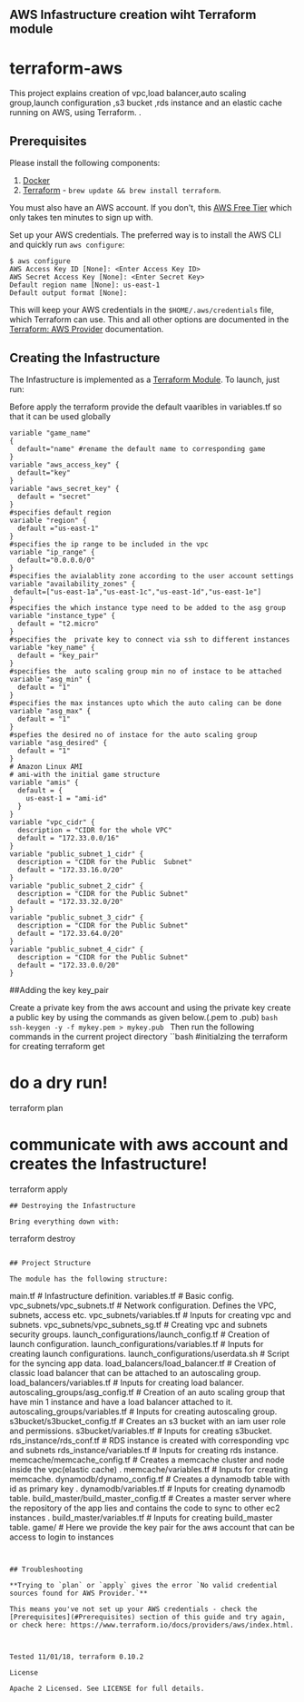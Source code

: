 AWS Infastructure creation wiht  Terraform module
------

# terraform-aws

This project explains creation of vpc,load balancer,auto scaling group,launch configuration ,s3 bucket ,rds instance and an elastic cache running on AWS, using Terraform. .

## Prerequisites

Please install the following components:

1. [Docker](https://docs.docker.com/engine/installation/mac)
0. [Terraform](https://www.terraform.io/intro/getting-started/install.html) - `brew update && brew install terraform`.

You must also have an AWS account. If you don't, this  [AWS Free Tier](https://aws.amazon.com/free/) which only takes ten minutes to sign up with.

 Set up your AWS credentials. The preferred way is to install the AWS CLI and quickly run `aws configure`:

```
$ aws configure
AWS Access Key ID [None]: <Enter Access Key ID>
AWS Secret Access Key [None]: <Enter Secret Key>
Default region name [None]: us-east-1
Default output format [None]:
```

This will keep your AWS credentials in the `$HOME/.aws/credentials` file, which Terraform can use. This and all other options are documented in the [Terraform: AWS Provider](https://www.terraform.io/docs/providers/aws/index.html) documentation.

## Creating the Infastructure

The Infastructure is implemented as a [Terraform Module](https://www.terraform.io/docs/modules/index.html). To launch, just run:

Before apply the terraform provide the default vaaribles in variables.tf so that it can be used globally
````
variable "game_name"
{
  default="name" #rename the default name to corresponding game
}
variable "aws_access_key" {
  default="key"
}
variable "aws_secret_key" {
  default = "secret"
}
#specifies default region
variable "region" {
  default ="us-east-1"
}
#specifies the ip range to be included in the vpc
variable "ip_range" {
  default="0.0.0.0/0"
}
#specifies the avialablity zone according to the user account settings
variable "availability_zones" {
 default=["us-east-1a","us-east-1c","us-east-1d","us-east-1e"]
}
#specifies the which instance type need to be added to the asg group
variable "instance_type" {
  default = "t2.micro"
}
#specifies the  private key to connect via ssh to different instances
variable "key_name" {
  default = "key_pair"
}
#specifies the  auto scaling group min no of instace to be attached
variable "asg_min" {
  default = "1"
}
#specifies the max instances upto which the auto caling can be done
variable "asg_max" {
  default = "1"
}
#spefies the desired no of instace for the auto scaling group
variable "asg_desired" {
  default = "1"
}
# Amazon Linux AMI
# ami-with the initial game structure
variable "amis" {
  default = {
    us-east-1 = "ami-id"
  }
}
variable "vpc_cidr" {
  description = "CIDR for the whole VPC"
  default = "172.33.0.0/16"
}
variable "public_subnet_1_cidr" {
  description = "CIDR for the Public  Subnet"
  default = "172.33.16.0/20"
}
variable "public_subnet_2_cidr" {
  description = "CIDR for the Public Subnet"
  default = "172.33.32.0/20"
}
variable "public_subnet_3_cidr" {
  description = "CIDR for the Public Subnet"
  default = "172.33.64.0/20"
}
variable "public_subnet_4_cidr" {
  description = "CIDR for the Public Subnet"
  default = "172.33.0.0/20"
}

````
##Adding the key key_pair

Create a private key from the aws account and using the private key create a public key by using the commands as given below.(.pem to .pub)
``bash
ssh-keygen -y -f mykey.pem > mykey.pub
``
Then  run the following commands in the current project directory
``bash
#initialzing the terraform  for creating
terraform get

#  do a dry run!
terraform plan

# communicate with aws account and creates the Infastructure!
terraform apply
```
## Destroying the Infastructure

Bring everything down with:

```
terraform destroy
```

## Project Structure

The module has the following structure:

```
main.tf                                     # Infastructure definition.
variables.tf                                # Basic config.
vpc_subnets/vpc_subnets.tf                  # Network configuration. Defines the VPC, subnets, access etc.
vpc_subnets/variables.tf                    # Inputs for creating vpc and subnets.
vpc_subnets/vpc_subnets_sg.tf               # Creating vpc and subnets security groups.
launch_configurations/launch_config.tf      # Creation of launch configuration.
launch_configurations/variables.tf          # Inputs for creating launch configurations.
launch_configurations/userdata.sh           # Script for the syncing app data.
load_balancers/load_balancer.tf             # Creation of classic load balancer that can be attached to an autoscaling group.
load_balancers/variables.tf                 # Inputs for creating load balancer.
autoscaling_groups/asg_config.tf            # Creation of an auto scaling group that have min 1 instance and have a load balancer attached to it.
autoscaling_groups/variables.tf             # Inputs for creating  autoscaling group.
s3bucket/s3bucket_config.tf                 # Creates an s3 bucket with an iam user role  and permissions.
s3bucket/variables.tf                       # Inputs for creating   s3bucket.
rds_instance/rds_conf.tf                    # RDS instance is created with corresponding vpc and subnets
rds_instance/variables.tf                   # Inputs for creating rds instance.
memcache/memcache_config.tf                 # Creates a memcache cluster and node inside the vpc(elastic cache) .
memcache/variables.tf                       # Inputs for creating memcache.
dynamodb/dynamo_config.tf                   # Creates a dynamodb table with id as primary key .
dynamodb/variables.tf                       # Inputs for creating dynamodb table.
build_master/build_master_config.tf         # Creates a master server where the repository of the app lies and contains the code to sync to other ec2 instances .
build_master/variables.tf                   # Inputs for creating build_master table.
game/                                       # Here we provide the key pair for the aws account that can be access to login to instances                                             



```


## Troubleshooting

**Trying to `plan` or `apply` gives the error `No valid credential sources found for AWS Provider.`**

This means you've not set up your AWS credentials - check the [Prerequisites](#Prerequisites) section of this guide and try again, or check here: https://www.terraform.io/docs/providers/aws/index.html.



Tested 11/01/18, terraform 0.10.2

License

Apache 2 Licensed. See LICENSE for full details.
